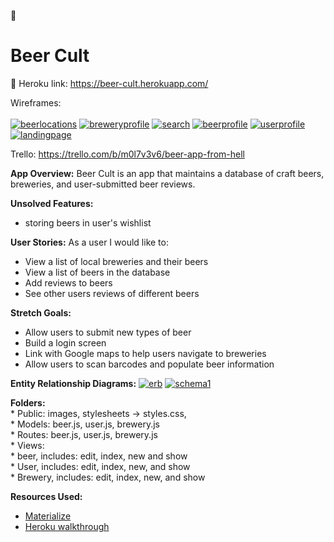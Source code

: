 :beers: <h1>Beer Cult</h1> :beers:
Heroku link: https://beer-cult.herokuapp.com/

Wireframes:
<br><br>
<a href="https://ibb.co/nbKJs5"><img src="https://preview.ibb.co/h6Gbek/beerlocations.jpg" alt="beerlocations" border="0"></a>
<a href="https://ibb.co/c4ZjX5"><img src="https://preview.ibb.co/hUdBC5/breweryprofile.jpg" alt="breweryprofile" border="0"></a>
<a href="https://ibb.co/mzNhKk"><img src="https://preview.ibb.co/b5DYQQ/search.jpg" alt="search" border="0"></a>
<a href="https://ibb.co/dKZjX5"><img src="https://preview.ibb.co/mn6bek/beerprofile.jpg" alt="beerprofile" border="0"></a>
<a href="https://ibb.co/kA3NKk"><img src="https://preview.ibb.co/mgvDQQ/userprofile.jpg" alt="userprofile" border="0"></a>
<a href="https://ibb.co/emZ7kQ"><img src="https://preview.ibb.co/dW8BC5/landingpage.jpg" alt="landingpage" border="0"></a>

Trello: https://trello.com/b/m0l7v3v6/beer-app-from-hell

<b>App Overview:</b>
Beer Cult is an app that maintains a database of craft beers, breweries, and user-submitted beer reviews.

<b>Unsolved Features:</b>
- storing beers in user's wishlist

<b>User Stories:</b>
As a user I would like to:
  - View a list of local breweries and their beers
  - View a list of beers in the database
  - Add reviews to beers
  - See other users reviews of different beers

<b>Stretch Goals:</b>
- Allow users to submit new types of beer
- Build a login screen
- Link with Google maps to help users navigate to breweries
- Allow users to scan barcodes and populate beer information

<b>Entity Relationship Diagrams:</b>
<a href="https://ibb.co/gw7Gek"><img src="https://preview.ibb.co/m5mnkQ/erb.jpg" alt="erb" border="0"></a>
<a href="https://ibb.co/itids5"><img src="https://preview.ibb.co/hiGys5/schema1.jpg" alt="schema1" border="0"></a>

<b>Folders:</b><br>
	* Public: images, stylesheets -> styles.css,<br>
	* Models: beer.js, user.js, brewery.js<br>
	* Routes: beer.js, user.js, brewery.js<br>
	* Views:<br>
    *  beer, includes: edit, index, new and show<br>
    * User, includes: edit, index, new, and show<br>
    * Brewery, includes: edit, index, new, and show

<b>Resources Used:</b>
* <a href="http://materializecss.com/"> Materialize </a>
* <a href="https://readwrite.com/2014/09/23/heroku-for-beginners-app-hosting-101/"> Heroku walkthrough </a>

